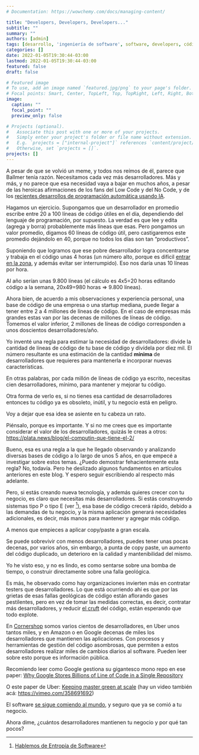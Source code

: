 ```yaml
---
# Documentation: https://wowchemy.com/docs/managing-content/

title: "Developers, Developers, Developers..."
subtitle: ""
summary: ""
authors: [admin]
tags: [desarrollo, 'ingeniería de software', software, developers, código, 'entropía de software']
categories: []
date: 2022-01-05T19:30:44-03:00
lastmod: 2022-01-05T19:30:44-03:00
featured: false
draft: false

# Featured image
# To use, add an image named `featured.jpg/png` to your page's folder.
# Focal points: Smart, Center, TopLeft, Top, TopRight, Left, Right, BottomLeft, Bottom, BottomRight.
image:
  caption: ""
  focal_point: ""
  preview_only: false

# Projects (optional).
#   Associate this post with one or more of your projects.
#   Simply enter your project's folder or file name without extension.
#   E.g. `projects = ["internal-project"]` references `content/project/deep-learning/index.md`.
#   Otherwise, set `projects = []`.
projects: []
---
```



A pesar de que se volvió un meme, y todos nos reímos de él, parece que Ballmer tenía razón. Necesitamos cada vez más desarrolladores. Más y más, y no parece que esa necesidad vaya a bajar en muchos años, a pesar de las heroicas afirmaciones de los fans del Low Code y del No Code, y de los [recientes desarrollos de programación automática usando IA](https://copilot.github.com).

Hagamos un ejercicio. Supongamos que un desarrollador en promedio escribe entre 20 a 100 líneas de código útiles en el día, dependiendo del lenguaje de programación, por supuesto. La verdad es que lee y edita (agrega y borra) probablemente más líneas que esas. Pero pongamos un valor promedio, digamos 60 líneas de código útil, pero castigaremos este promedio dejándolo en 40, porque no todos los días son tan “productivos”.

Suponiendo que logramos que ese pobre desarrollador logra concentrarse y trabaja en el código unas 4 horas (un número alto, porque es difícil [entrar en la zona](/blog/lnds/2010/08/09/estado-de-flujo/), y además evitar ser interrumpido). Eso nos daría unas 10 líneas por hora.

Al año serían unas 9.800 líneas (el cálculo es 4x5=20 horas editando código a la semana, 20x49=980 horas => 9.800 líneas).

Ahora bien, de acuerdo a mis observaciones y experiencia personal,  una base de código de una empresa o una startup mediana, puede llegar a tener entre 2 a 4 millones de líneas de código.  En el caso de empresas más grandes estas van por las decenas de millones de líneas de código. Tomemos el valor inferior, 2 millones de líneas de código corresponden a unos doscientos desarrolladores/año.

Yo inventé una regla para estimar la necesidad de desarrolladores: divide la cantidad de líneas de código de tu base de código y divídela por diez mil. El número resultante es una estimación de la cantidad **mínima** de desarrolladores  que requieres para mantenerla  e incorporar nuevas características.

En otras palabras, por cada millón de líneas de código ya escrito, necesitas cien desarrolladores, mínimo, para mantener y mejorar tu código. 

Otra forma de verlo es, si no tienes esa cantidad de desarrolladores entonces tu código ya es obsoleto, inútil, y tu negocio está en peligro.

Voy a dejar que esa idea se asiente en tu cabeza un rato.

Piénsalo, porque es importante. Y si no me crees que es importante considerar el valor de los desarrolladores, quizás le creas a otros: https://plata.news/blog/el-computin-que-tiene-el-2/


Bueno, esa es una regla a la que he llegado observando y analizando diversas bases de código a lo largo de unos 5 años, en que empecé a investigar sobre estos temas. ¿Puedo demostrar fehacientemente esta regla? No, todavía. Pero he deslizado algunos fundamentos en artículos anteriores en este blog. Y espero seguir escribiendo al respecto más adelante.

Pero, si estás creando nueva tecnología, y además  quieres crecer con tu negocio, es claro que necesitas más desarrolladores. Si estás construyendo sistemas tipo P o tipo E (ver [^1]), esa base de código crecerá rápido, debido a las demandas de tu negocio, y la misma aplicación generará necesidades adicionales, es decir, más manos para mantener y agregar más código.

A menos que empieces a aplicar copy/paste a gran escala.

Se puede sobrevivir con menos desarrolladores, puedes tener unas pocas decenas, por varios años, sin embargo, a punta de copy paste, un aumento del código duplicado, un deterioro en la calidad y mantenibilidad del mismo. 

Yo he visto eso, y no es lindo, es como sentarse sobre una bomba de tiempo, o construir directamente sobre una falla geológica.

Es más, he observado como hay organizaciones invierten más en contratar testers que desarrolladores. Lo que está ocurriendo ahí es que por las grietas de esas fallas geológicas de código están aflorando gases pestilentes, pero en vez de tomar las medidas correctas, es decir, contratar más desarrolladores, y reducir [el cruft](https://martinfowler.com/bliki/TechnicalDebt.html) del código, están esperando que todo explote.

En [Cornershop](/blog/lnds/2021/07/11/antes-too-esto-era-campo/) somos varios cientos de desarrolladores, en Uber unos tantos miles, y en Amazon o en Google decenas de miles los desarrolladores que mantienen las aplicaciones. Con procesos y herramientas de gestión del código asombrosas, que permiten a estos  desarrolladores realizar miles de cambios diarios al software. Pueden leer sobre esto porque es información pública.

Recomiendo leer como Google gestiona su gigantesco mono repo en ese paper: [Why Google Stores Billions of Line of Code in a Single Repository](https://dl.acm.org/doi/pdf/10.1145/2854146)

O este paper de Uber: [Keeping master green at scale](https://eng.uber.com/research/keeping-master-green-at-scale/) (hay un video también acá: https://vimeo.com/358691692)

El software [se sigue comiendo al mundo](/blog/lnds/2016/08/30/toda-empresa-es-de-software-o-lo-sera/), y seguro que ya se comió a tu negocio. 

Ahora dime, ¿cuántos desarrolladores mantienen tu negocio y por qué tan pocos?


[^1]: [Hablemos de Entropía de Software](/blog/lnds/2021/05/08/hablemos-de-entropia-de-software/)
